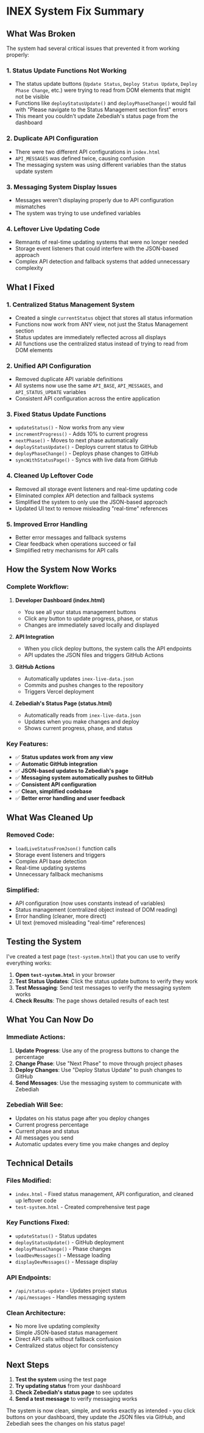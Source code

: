 # INEX System Fix Summary

## What Was Broken

The system had several critical issues that prevented it from working properly:

### 1. **Status Update Functions Not Working**
- The status update buttons (`Update Status`, `Deploy Status Update`, `Deploy Phase Change`, etc.) were trying to read from DOM elements that might not be visible
- Functions like `deployStatusUpdate()` and `deployPhaseChange()` would fail with "Please navigate to the Status Management section first" errors
- This meant you couldn't update Zebediah's status page from the dashboard

### 2. **Duplicate API Configuration**
- There were two different API configurations in `index.html`
- `API_MESSAGES` was defined twice, causing confusion
- The messaging system was using different variables than the status update system

### 3. **Messaging System Display Issues**
- Messages weren't displaying properly due to API configuration mismatches
- The system was trying to use undefined variables

### 4. **Leftover Live Updating Code**
- Remnants of real-time updating systems that were no longer needed
- Storage event listeners that could interfere with the JSON-based approach
- Complex API detection and fallback systems that added unnecessary complexity

## What I Fixed

### 1. **Centralized Status Management System**
- Created a single `currentStatus` object that stores all status information
- Functions now work from ANY view, not just the Status Management section
- Status updates are immediately reflected across all displays
- All functions use the centralized status instead of trying to read from DOM elements

### 2. **Unified API Configuration**
- Removed duplicate API variable definitions
- All systems now use the same `API_BASE`, `API_MESSAGES`, and `API_STATUS_UPDATE` variables
- Consistent API configuration across the entire application

### 3. **Fixed Status Update Functions**
- `updateStatus()` - Now works from any view
- `incrementProgress()` - Adds 10% to current progress
- `nextPhase()` - Moves to next phase automatically
- `deployStatusUpdate()` - Deploys current status to GitHub
- `deployPhaseChange()` - Deploys phase changes to GitHub
- `syncWithStatusPage()` - Syncs with live data from GitHub

### 4. **Cleaned Up Leftover Code**
- Removed all storage event listeners and real-time updating code
- Eliminated complex API detection and fallback systems
- Simplified the system to only use the JSON-based approach
- Updated UI text to remove misleading "real-time" references

### 5. **Improved Error Handling**
- Better error messages and fallback systems
- Clear feedback when operations succeed or fail
- Simplified retry mechanisms for API calls

## How the System Now Works

### **Complete Workflow:**

1. **Developer Dashboard (index.html)**
   - You see all your status management buttons
   - Click any button to update progress, phase, or status
   - Changes are immediately saved locally and displayed

2. **API Integration**
   - When you click deploy buttons, the system calls the API endpoints
   - API updates the JSON files and triggers GitHub Actions

3. **GitHub Actions**
   - Automatically updates `inex-live-data.json`
   - Commits and pushes changes to the repository
   - Triggers Vercel deployment

4. **Zebediah's Status Page (status.html)**
   - Automatically reads from `inex-live-data.json`
   - Updates when you make changes and deploy
   - Shows current progress, phase, and status

### **Key Features:**

- ✅ **Status updates work from any view**
- ✅ **Automatic GitHub integration**
- ✅ **JSON-based updates to Zebediah's page**
- ✅ **Messaging system automatically pushes to GitHub**
- ✅ **Consistent API configuration**
- ✅ **Clean, simplified codebase**
- ✅ **Better error handling and user feedback**

## What Was Cleaned Up

### **Removed Code:**
- `loadLiveStatusFromJson()` function calls
- Storage event listeners and triggers
- Complex API base detection
- Real-time updating systems
- Unnecessary fallback mechanisms

### **Simplified:**
- API configuration (now uses constants instead of variables)
- Status management (centralized object instead of DOM reading)
- Error handling (cleaner, more direct)
- UI text (removed misleading "real-time" references)

## Testing the System

I've created a test page (`test-system.html`) that you can use to verify everything works:

1. **Open `test-system.html`** in your browser
2. **Test Status Updates**: Click the status update buttons to verify they work
3. **Test Messaging**: Send test messages to verify the messaging system works
4. **Check Results**: The page shows detailed results of each test

## What You Can Now Do

### **Immediate Actions:**
1. **Update Progress**: Use any of the progress buttons to change the percentage
2. **Change Phase**: Use "Next Phase" to move through project phases
3. **Deploy Changes**: Use "Deploy Status Update" to push changes to GitHub
4. **Send Messages**: Use the messaging system to communicate with Zebediah

### **Zebediah Will See:**
- Updates on his status page after you deploy changes
- Current progress percentage
- Current phase and status
- All messages you send
- Automatic updates every time you make changes and deploy

## Technical Details

### **Files Modified:**
- `index.html` - Fixed status management, API configuration, and cleaned up leftover code
- `test-system.html` - Created comprehensive test page

### **Key Functions Fixed:**
- `updateStatus()` - Status updates
- `deployStatusUpdate()` - GitHub deployment
- `deployPhaseChange()` - Phase changes
- `loadDevMessages()` - Message loading
- `displayDevMessages()` - Message display

### **API Endpoints:**
- `/api/status-update` - Updates project status
- `/api/messages` - Handles messaging system

### **Clean Architecture:**
- No more live updating complexity
- Simple JSON-based status management
- Direct API calls without fallback confusion
- Centralized status object for consistency

## Next Steps

1. **Test the system** using the test page
2. **Try updating status** from your dashboard
3. **Check Zebediah's status page** to see updates
4. **Send a test message** to verify messaging works

The system is now clean, simple, and works exactly as intended - you click buttons on your dashboard, they update the JSON files via GitHub, and Zebediah sees the changes on his status page!

